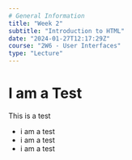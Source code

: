 ```yaml
---
# General Information
title: "Week 2"
subtitle: "Introduction to HTML"
date: "2024-01-27T12:17:29Z"
course: "2W6 - User Interfaces"
type: "Lecture"
---
```


# I am a Test

This is a test

- i am a test
- i am a test
- i am a test
